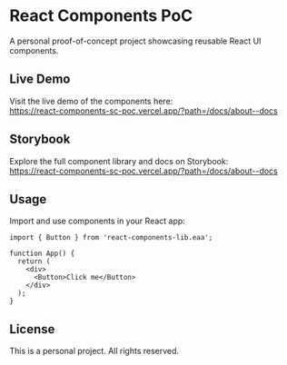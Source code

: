 # React Components PoC

A personal proof-of-concept project showcasing reusable React UI components.

## Live Demo

Visit the live demo of the components here:  
https://react-components-sc-poc.vercel.app/?path=/docs/about--docs

## Storybook

Explore the full component library and docs on Storybook:  
https://react-components-sc-poc.vercel.app/?path=/docs/about--docs

## Usage

Import and use components in your React app:

```tsx
import { Button } from 'react-components-lib.eaa';

function App() {
  return (
    <div>
      <Button>Click me</Button>
    </div>
  );
}
```

## License

This is a personal project. All rights reserved.
